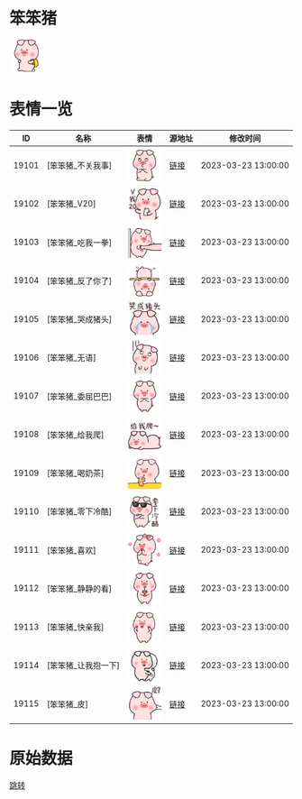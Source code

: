 # 笨笨猪

<img src="./cover.png" height="60" alt="cover" />

# 表情一览

|ID|名称|表情|源地址|修改时间|
|----|----|----|----|----|
|19101|[笨笨猪_不关我事]|<img src="./pic/019101_%5B笨笨猪_不关我事%5D.png" height="60" alt="不关我事"/>|[链接](https://i0.hdslb.com/bfs/garb/e370f0bbac429f192e64f9f0b009c65047719195.png)|2023-03-23 13:00:00|
|19102|[笨笨猪_V20]|<img src="./pic/019102_%5B笨笨猪_V20%5D.png" height="60" alt="V20"/>|[链接](https://i0.hdslb.com/bfs/garb/8a58d54e5ebe3e2f77c819a3c4343e9646a0be59.png)|2023-03-23 13:00:00|
|19103|[笨笨猪_吃我一拳]|<img src="./pic/019103_%5B笨笨猪_吃我一拳%5D.png" height="60" alt="吃我一拳"/>|[链接](https://i0.hdslb.com/bfs/garb/1ac4d154efbed66ac040acda5a483f30ca10bb59.png)|2023-03-23 13:00:00|
|19104|[笨笨猪_反了你了]|<img src="./pic/019104_%5B笨笨猪_反了你了%5D.png" height="60" alt="反了你了"/>|[链接](https://i0.hdslb.com/bfs/garb/7702d3f9b5d96b90f48e62192564cff995d91224.png)|2023-03-23 13:00:00|
|19105|[笨笨猪_哭成猪头]|<img src="./pic/019105_%5B笨笨猪_哭成猪头%5D.png" height="60" alt="哭成猪头"/>|[链接](https://i0.hdslb.com/bfs/garb/6a8a2a13cdc88329d0e3f6c57522ec284ec99cc1.png)|2023-03-23 13:00:00|
|19106|[笨笨猪_无语]|<img src="./pic/019106_%5B笨笨猪_无语%5D.png" height="60" alt="无语"/>|[链接](https://i0.hdslb.com/bfs/garb/fb169db0ff6d25d2474d8c8b7623f583625c19df.png)|2023-03-23 13:00:00|
|19107|[笨笨猪_委屈巴巴]|<img src="./pic/019107_%5B笨笨猪_委屈巴巴%5D.png" height="60" alt="委屈巴巴"/>|[链接](https://i0.hdslb.com/bfs/garb/1426c93f44eb7d44b8a063e4f4436052a7dcd51c.png)|2023-03-23 13:00:00|
|19108|[笨笨猪_给我爬]|<img src="./pic/019108_%5B笨笨猪_给我爬%5D.png" height="60" alt="给我爬"/>|[链接](https://i0.hdslb.com/bfs/garb/1c4d03fb5fee4437710ed5e463b81b1d78b24139.png)|2023-03-23 13:00:00|
|19109|[笨笨猪_喝奶茶]|<img src="./pic/019109_%5B笨笨猪_喝奶茶%5D.png" height="60" alt="喝奶茶"/>|[链接](https://i0.hdslb.com/bfs/garb/0ba3aa5704c146631541545fe61e1ae6fed795b3.png)|2023-03-23 13:00:00|
|19110|[笨笨猪_零下冷酷]|<img src="./pic/019110_%5B笨笨猪_零下冷酷%5D.png" height="60" alt="零下冷酷"/>|[链接](https://i0.hdslb.com/bfs/garb/88effb7ac27a7bc0936b33f7ac46f6817c1567a9.png)|2023-03-23 13:00:00|
|19111|[笨笨猪_喜欢]|<img src="./pic/019111_%5B笨笨猪_喜欢%5D.png" height="60" alt="喜欢"/>|[链接](https://i0.hdslb.com/bfs/garb/d4656f53992f86e63c12291c965ce2d3a1078a7a.png)|2023-03-23 13:00:00|
|19112|[笨笨猪_静静的看]|<img src="./pic/019112_%5B笨笨猪_静静的看%5D.png" height="60" alt="静静的看"/>|[链接](https://i0.hdslb.com/bfs/garb/7998ee2f5033a6f45df832b7d21ee0441c265577.png)|2023-03-23 13:00:00|
|19113|[笨笨猪_快亲我]|<img src="./pic/019113_%5B笨笨猪_快亲我%5D.png" height="60" alt="快亲我"/>|[链接](https://i0.hdslb.com/bfs/garb/e33fde1cc6fd52a65430baa3e636476c429d5e7c.png)|2023-03-23 13:00:00|
|19114|[笨笨猪_让我抱一下]|<img src="./pic/019114_%5B笨笨猪_让我抱一下%5D.png" height="60" alt="让我抱一下"/>|[链接](https://i0.hdslb.com/bfs/garb/dc6c110fb4a4c455991a5af71a3527ffa4d048dc.png)|2023-03-23 13:00:00|
|19115|[笨笨猪_皮]|<img src="./pic/019115_%5B笨笨猪_皮%5D.png" height="60" alt="皮"/>|[链接](https://i0.hdslb.com/bfs/garb/0697661c67fa42244b2c4196e81cd6ce66b84006.png)|2023-03-23 13:00:00|

# 原始数据

[跳转](./raw.json)

